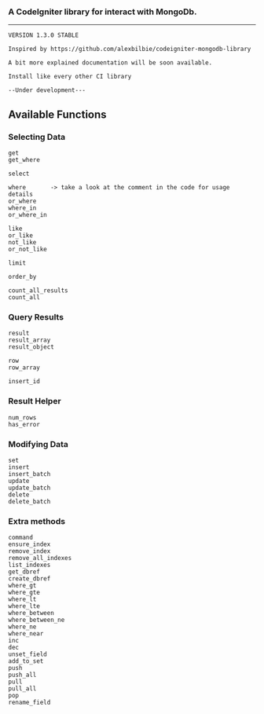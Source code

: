 ### A CodeIgniter library for interact with MongoDb.
---------------------------------------------------
	VERSION 1.3.0 STABLE
	
	Inspired by https://github.com/alexbilbie/codeigniter-mongodb-library
	
	A bit more explained documentation will be soon available.
	
	Install like every other CI library

	--Under development---

Available Functions
-------------------

### Selecting Data

	get					
	get_where		
	
	select				
	
	where		-> take a look at the comment in the code for usage details		
	or_where			
	where_in		
	or_where_in
	
	like			
	or_like				
	not_like		
	or_not_like			
	
	limit	
	
	order_by			
	
	count_all_results	
	count_all			

### Query Results

	result				
	result_array		
	result_object		
	
	row					
	row_array	

	insert_id		
	

### Result Helper

	num_rows
	has_error		

### Modifying Data

	set					
	insert				
	insert_batch		
	update				
	update_batch		
	delete
	delete_batch
	
### Extra methods
	command
	ensure_index
	remove_index
	remove_all_indexes
	list_indexes
	get_dbref
	create_dbref
	where_gt
	where_gte
	where_lt
	where_lte
	where_between
	where_between_ne
	where_ne
	where_near
	inc
	dec
	unset_field
	add_to_set
	push
	push_all
	pull
	pull_all
	pop
	rename_field
	